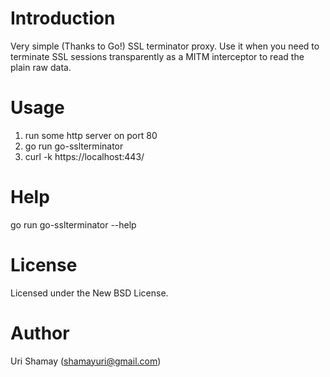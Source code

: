 Introduction
================

Very simple (Thanks to Go!) SSL terminator proxy.
Use it when you need to terminate SSL sessions transparently as a MITM interceptor to read the plain raw data.


Usage
================

1. run some http server on port 80
2. go run go-sslterminator
3. curl -k https://localhost:443/


Help
================

go run go-sslterminator --help


License
================

Licensed under the New BSD License.


Author
================

Uri Shamay (shamayuri@gmail.com)
